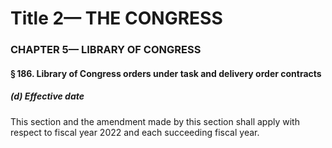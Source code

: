 
# Title 2— THE CONGRESS
### CHAPTER 5— LIBRARY OF CONGRESS
#### § 186. Library of Congress orders under task and delivery order contracts
##### (d) Effective date

This section and the amendment made by this section shall apply with respect to fiscal year 2022 and each succeeding fiscal year.
